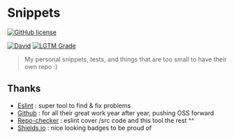 # Snippets

[![GitHub license](https://img.shields.io/github/license/shuunen/snippets.svg?color=informational)](https://github.com/Shuunen/snippets/blob/master/LICENSE)

[![David](https://img.shields.io/david/shuunen/snippets.svg)](https://david-dm.org/shuunen/snippets)
[![LGTM Grade](https://img.shields.io/lgtm/grade/javascript/github/Shuunen/snippets.svg)](https://lgtm.com/projects/g/Shuunen/snippets)

> My personal snippets, tests, and things that are too small to have their own repo :)

## Thanks

- [Eslint](https://eslint.org) : super tool to find & fix problems
- [Github](https://github.com) : for all their great work year after year, pushing OSS forward
- [Repo-checker](https://github.com/Shuunen/repo-checker) : eslint cover /src code and this tool the rest ^^
- [Shields.io](https://shields.io) : nice looking badges to be proud of
